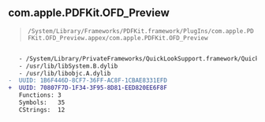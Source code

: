 ## com.apple.PDFKit.OFD_Preview

> `/System/Library/Frameworks/PDFKit.framework/PlugIns/com.apple.PDFKit.OFD_Preview.appex/com.apple.PDFKit.OFD_Preview`

```diff

   - /System/Library/PrivateFrameworks/QuickLookSupport.framework/QuickLookSupport
   - /usr/lib/libSystem.B.dylib
   - /usr/lib/libobjc.A.dylib
-  UUID: 1B6F446D-8CF7-36FF-AC8F-1CBAE8331EFD
+  UUID: 70807F7D-1F34-3F95-8D81-EED820EE6F8F
   Functions: 3
   Symbols:   35
   CStrings:  12

```
